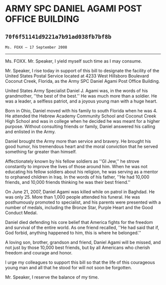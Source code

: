 # ARMY SPC DANIEL AGAMI POST OFFICE BUILDING
## `70f6f51141d9221a7b91ad038fb7bf8b`
`Ms. FOXX — 17 September 2008`

---


Ms. FOXX. Mr. Speaker, I yield myself such time as I may consume.

Mr. Speaker, I rise today in support of this bill to designate the 
facility of the United States Postal Service located at 4233 West 
Hillsboro Boulevard Coconut Creek, Florida, as the Army SPC Daniel 
Agami Post Office Building.



United States Army Specialist Daniel J. Agami was, in the words of 
his grandmother, ''the best of the best.'' He was much more than a 
soldier. He was a leader, a selfless patriot, and a joyous young man 
with a huge heart.

Born in Ohio, Daniel moved with his family to south Florida when he 
was 4. He attended the Hebrew Academy Community School and Coconut 
Creek High School and was in college when he decided he was meant for a 
higher purpose. Without consulting friends or family, Daniel answered 
his calling and enlisted in the Army.

Daniel brought the Army more than service and bravery. He brought his 
good humor, his tremendous heart and the moral conviction that he 
served something far greater than himself.

Affectionately known by his fellow soldiers as ''GI Jew,'' he strove 
constantly to improve the lives of those around him. When he was not 
educating his fellow soldiers about his religion, he was serving as a 
mentor to orphaned children in Iraq. In the words of his father, ''He 
had 10,000 friends, and 10,000 friends thinking he was their best 
friend.''

On June 21, 2007, Daniel Agami was killed while on patrol in Baghdad. 
He was only 25. More than 1,000 people attended his funeral. He was 
posthumously promoted to specialist, and his parents were presented 
with a number of medals, including the Bronze Star, Purple Heart and 
the Good Conduct Medal.

Daniel died defending his core belief that America fights for the 
freedom and survival of the entire world. As one friend recalled, ''He 
had said that if, God forbid, anything happened to him, this is where 
he belonged.''

A loving son, brother, grandson and friend, Daniel Agami will be 
missed, and not just by those 10,000 best friends, but by all Americans 
who cherish freedom and courage and honor.

I urge my colleagues to support this bill so that the life of this 
courageous young man and all that he stood for will not soon be 
forgotten.

Mr. Speaker, I reserve the balance of my time.
